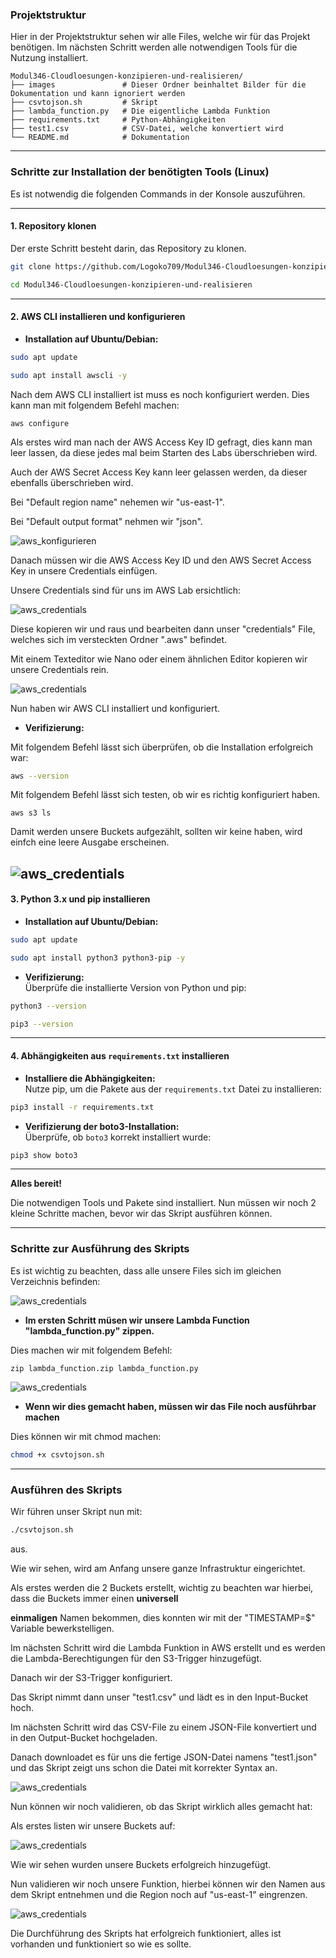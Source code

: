 ### Projektstruktur
Hier in der Projektstruktur sehen wir alle Files, welche wir für das Projekt benötigen.
Im nächsten Schritt werden alle notwendigen Tools für die Nutzung installiert.
```
Modul346-Cloudloesungen-konzipieren-und-realisieren/
├── images               # Dieser Ordner beinhaltet Bilder für die Dokumentation und kann ignoriert werden 
├── csvtojson.sh         # Skript
├── lambda_function.py   # Die eigentliche Lambda Funktion
├── requirements.txt     # Python-Abhängigkeiten
├── test1.csv            # CSV-Datei, welche konvertiert wird
└── README.md            # Dokumentation
```

---

### Schritte zur Installation der benötigten Tools (Linux)

Es ist notwendig die folgenden Commands in der Konsole auszuführen.

---

#### 1. **Repository klonen**
Der erste Schritt besteht darin, das Repository zu klonen.
```bash
git clone https://github.com/Logoko709/Modul346-Cloudloesungen-konzipieren-und-realisieren.git
```
```bash
cd Modul346-Cloudloesungen-konzipieren-und-realisieren
```
---

#### 2. **AWS CLI installieren und konfigurieren**
- **Installation auf Ubuntu/Debian:**
```bash
sudo apt update
```
```bash
sudo apt install awscli -y
```
Nach dem AWS CLI installiert ist muss es noch konfiguriert werden.
Dies kann man mit folgendem Befehl machen:
```
aws configure
```
Als erstes wird man nach der AWS Access Key ID gefragt, dies kann man leer lassen,
da diese jedes mal beim Starten des Labs überschrieben wird.

Auch der AWS Secret Access Key kann leer gelassen werden, da dieser ebenfalls überschrieben wird.

Bei "Default region name" nehemen wir "us-east-1".

Bei "Default output format" nehmen wir "json".
  
![aws_konfigurieren](images/aws_configure_einrichten.png)


Danach müssen wir die AWS Access Key ID und den AWS Secret Access Key in unsere Credentials einfügen.

Unsere Credentials sind für uns im AWS Lab ersichtlich:

![aws_credentials](images/aws_lab_credentials.png)  

Diese kopieren wir und raus und bearbeiten dann unser "credentials" File, welches sich im versteckten Ordner ".aws" befindet.

Mit einem Texteditor wie Nano oder einem ähnlichen Editor kopieren wir unsere Credentials rein.

![aws_credentials](images/nano_credentials.png)


Nun haben wir AWS CLI installiert und konfiguriert.

  
- **Verifizierung:**
    
Mit folgendem Befehl lässt sich überprüfen, ob die Installation erfolgreich war:
```bash
aws --version
```
Mit folgendem Befehl lässt sich testen, ob wir es richtig konfiguriert haben.

```
aws s3 ls
```
Damit werden unsere Buckets aufgezählt, sollten wir keine haben, wird einfch eine leere Ausgabe erscheinen.

![aws_credentials](images/buckets_sind_da.png)
---

#### 3. **Python 3.x und pip installieren**

- **Installation auf Ubuntu/Debian:**
```bash
sudo apt update
```
```bash
sudo apt install python3 python3-pip -y
```
- **Verifizierung:**  
Überprüfe die installierte Version von Python und pip:
```bash
python3 --version
```
```bash
pip3 --version
```

---

#### 4. **Abhängigkeiten aus `requirements.txt` installieren**

- **Installiere die Abhängigkeiten:**  
Nutze pip, um die Pakete aus der `requirements.txt` Datei zu installieren:
```bash
pip3 install -r requirements.txt
```
- **Verifizierung der boto3-Installation:**  
Überprüfe, ob `boto3` korrekt installiert wurde:
```bash
pip3 show boto3
```

------------------------------------------------------------

**Alles bereit!**

Die notwendigen Tools und Pakete sind installiert. Nun müssen wir noch 2 kleine Schritte machen, bevor wir das Skript ausführen können.

------------------------------------------------------------

### Schritte zur Ausführung des Skripts

Es ist wichtig zu beachten, dass alle unsere Files sich im gleichen Verzeichnis befinden:

![aws_credentials](images/all_in_dir.png)

- **Im ersten Schritt müsen wir unsere Lambda Function "lambda_function.py" zippen.**

Dies machen wir mit folgendem Befehl:

```
zip lambda_function.zip lambda_function.py
```
![aws_credentials](images/lambda_zippen.png)

- **Wenn wir dies gemacht haben, müssen wir das File noch ausführbar machen**

Dies können wir mit chmod machen:

```bash
chmod +x csvtojson.sh
```
------------------------------------------------------------
### Ausführen des Skripts

Wir führen unser Skript nun mit:

```bash
./csvtojson.sh
```
aus. 

Wie wir sehen, wird am Anfang unsere ganze Infrastruktur eingerichtet.

Als erstes werden die 2 Buckets erstellt, wichtig zu beachten war hierbei, dass die Buckets immer einen **universell**

**einmaligen** Namen bekommen, dies konnten wir mit der "TIMESTAMP=$" Variable bewerkstelligen.

Im nächsten Schritt wird die Lambda Funktion in AWS erstellt und es werden die Lambda-Berechtigungen für den S3-Trigger hinzugefügt.

Danach wir der S3-Trigger konfiguriert.

Das Skript nimmt dann unser "test1.csv" und lädt es in den Input-Bucket hoch.

Im nächsten Schritt wird das CSV-File zu einem JSON-File konvertiert und in den Output-Bucket hochgeladen.

Danach downloadet es für uns die fertige JSON-Datei namens "test1.json" und das Skript zeigt uns schon die Datei mit korrekter Syntax an.



![aws_credentials](images/script_explained.png)

Nun können wir noch validieren, ob das Skript wirklich alles gemacht hat:

Als erstes listen wir unsere Buckets auf:

![aws_credentials](images/get_buckets.png)

Wie wir sehen wurden unsere Buckets erfolgreich hinzugefügt.

Nun validieren wir noch unsere Funktion, hierbei können wir den Namen aus dem Skript entnehmen und die Region noch auf "us-east-1" eingrenzen.

![aws_credentials](images/get_function.png)

Die Durchführung des Skripts hat erfolgreich funktioniert, alles ist vorhanden und funktioniert so wie es sollte.
